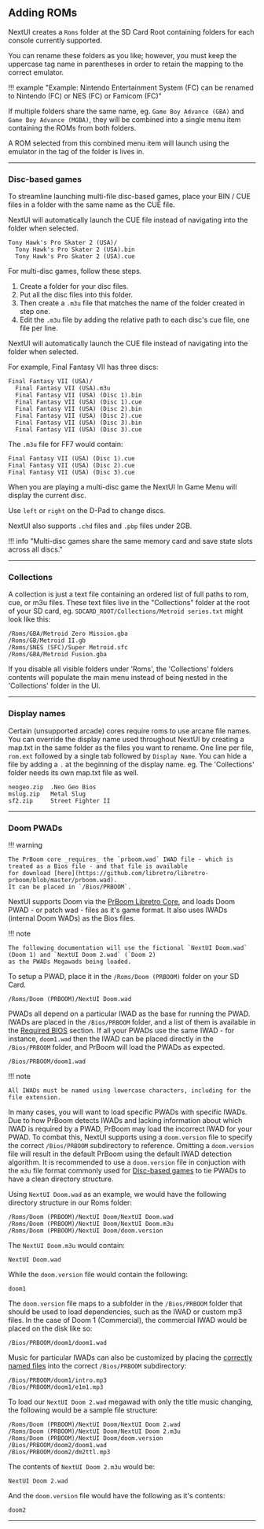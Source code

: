 ## Adding ROMs

NextUI creates a `Roms` folder at the SD Card Root containing folders for each console currently
supported.

You can rename these folders as you like; however, you must keep the uppercase tag name in parentheses in
order to retain the mapping to the correct emulator.

!!! example "Example: Nintendo Entertainment System (FC) can be renamed to Nintendo (FC) or NES (FC) or Famicom (FC)"

If multiple folders share the same name, eg. `Game Boy Advance (GBA)` and `Game Boy Advance (MGBA)`, they
will be combined into a single menu item containing the ROMs from both folders.

A ROM selected from this combined menu item will launch using the emulator in the tag of the folder is lives in.

---

### Disc-based games

To streamline launching multi-file disc-based games, place your BIN / CUE files in a folder
with the same name as the CUE file.

NextUI will automatically launch the CUE file instead of navigating into the folder when selected.

```
Tony Hawk's Pro Skater 2 (USA)/
  Tony Hawk's Pro Skater 2 (USA).bin
  Tony Hawk's Pro Skater 2 (USA).cue
```

For multi-disc games, follow these steps.

1. Create a folder for your disc files.
2. Put all the disc files into this folder.
3. Then create a `.m3u` file that matches the name of the folder created in step one.
4. Edit the `.m3u` file by adding the relative path to each disc's cue file, one file per line.

NextUI will automatically launch the CUE file instead of navigating into the folder when selected.

For example, Final Fantasy VII has three discs:

```
Final Fantasy VII (USA)/
  Final Fantasy VII (USA).m3u
  Final Fantasy VII (USA) (Disc 1).bin
  Final Fantasy VII (USA) (Disc 1).cue
  Final Fantasy VII (USA) (Disc 2).bin
  Final Fantasy VII (USA) (Disc 2).cue
  Final Fantasy VII (USA) (Disc 3).bin
  Final Fantasy VII (USA) (Disc 3).cue
```

The `.m3u` file for FF7 would contain:

```
Final Fantasy VII (USA) (Disc 1).cue
Final Fantasy VII (USA) (Disc 2).cue
Final Fantasy VII (USA) (Disc 3).cue
```

When you are playing a multi-disc game the NextUI In Game Menu will display the current disc.

Use `left` or `right` on the D-Pad to change discs.

NextUI also supports `.chd` files and `.pbp` files under 2GB.

!!! info "Multi-disc games share the same memory card and save state slots across all discs."

---

### Collections

A collection is just a text file containing an ordered list of full paths to rom, cue, or m3u files. These text files
live in the "Collections" folder at the root of your SD card, eg. `SDCARD_ROOT/Collections/Metroid series.txt` might
look like
this:

```
/Roms/GBA/Metroid Zero Mission.gba
/Roms/GB/Metroid II.gb
/Roms/SNES (SFC)/Super Metroid.sfc
/Roms/GBA/Metroid Fusion.gba
```

If you disable all visible folders under 'Roms', the 'Collections' folders contents will populate the main menu instead
of being nested in the 'Collections' folder in the UI.

---

### Display names

Certain (unsupported arcade) cores require roms to use arcane file names. You can override the display name used
throughout NextUI by creating a map.txt in the same folder as the files you want to rename. One line per file, `rom.ext`
followed by a single tab followed by `Display Name`. You can hide a file by adding a `.` at the beginning of the display
name. eg. The 'Collections' folder needs its own map.txt file as well.

```
neogeo.zip  .Neo Geo Bios
mslug.zip   Metal Slug
sf2.zip	    Street Fighter II
```

---

### Doom PWADs

!!! warning

    The PrBoom core _requires_ the `prboom.wad` IWAD file - which is treated as a Bios file - and that file is available
    for download [here](https://github.com/libretro/libretro-prboom/blob/master/prboom.wad).
    It can be placed in `/Bios/PRBOOM`.

NextUI supports Doom via the [PrBoom Libretro Core](https://docs.libretro.com/library/prboom/), and loads Doom PWAD - or
patch wad - files as it's game format. It also uses IWADs (internal Doom WADs) as the Bios files.

!!! note

    The following documentation will use the fictional `NextUI Doom.wad` (Doom 1) and `NextUI Doom 2.wad` (`Doom 2)
    as the PWADs Megawads being loaded.

To setup a PWAD, place it in the `/Roms/Doom (PRBOOM)` folder on your SD Card.

```
/Roms/Doom (PRBOOM)/NextUI Doom.wad
```

PWADs all depend on a particular IWAD as the base for running the PWAD. IWADs are placed in the `/Bios/PRBOOM` folder,
and a list of them is available in the [Required BIOS](#required-bios) section. If all your PWADs use the same IWAD - for instance,
`doom1.wad` then the IWAD can be placed directly in the `/Bios/PRBOOM` folder, and PrBoom will load the PWADs as expected.

```
/Bios/PRBOOM/doom1.wad
```

!!! note

    All IWADs must be named using lowercase characters, including for the file extension.

In many cases, you will want to load specific PWADs with specific IWADs. Due to how PrBoom detects IWADs and lacking
information about which IWAD is required by a PWAD, PrBoom may load the incorrect IWAD for your PWAD. To combat this,
NextUI supports using a `doom.version` file to specify the correct `/Bios/PRBOOM` subdirectory to reference. Omitting
a `doom.version` file will result in the default PrBoom using the default IWAD detection algorithm. It is recommended
to use a `doom.version` file in conjuction with the `m3u` file format commonly used for [Disc-based games](#disc-based-games)
to tie PWADs to have a clean directory structure.

Using `NextUI Doom.wad` as an example, we would have the following directory structure in our Roms folder:

```
/Roms/Doom (PRBOOM)/NextUI Doom/NextUI Doom.wad
/Roms/Doom (PRBOOM)/NextUI Doom/NextUI Doom.m3u
/Roms/Doom (PRBOOM)/NextUI Doom/doom.version
```

The `NextUI Doom.m3u` would contain:

```
NextUI Doom.wad
```

While the `doom.version` file would contain the following:

```
doom1
```

The `doom.version` file maps to a subfolder in the `/Bios/PRBOOM` folder that should be used to load dependencies, such as
the IWAD or custom mp3 files. In the case of Doom 1 (Commercial), the commercial IWAD would be placed on the disk like so:

```
/Bios/PRBOOM/doom1/doom1.wad
```

Music for particular IWADs can also be customized by placing the [correctly named files](https://docs.libretro.com/library/prboom/#music) into the correct `/Bios/PRBOOM` subdirectory:

```
/Bios/PRBOOM/doom1/intro.mp3
/Bios/PRBOOM/doom1/e1m1.mp3
```

To load our `NextUI Doom 2.wad` megawad with only the title music changing, the following would be a sample file structure:

```
/Roms/Doom (PRBOOM)/NextUI Doom/NextUI Doom 2.wad
/Roms/Doom (PRBOOM)/NextUI Doom/NextUI Doom 2.m3u
/Roms/Doom (PRBOOM)/NextUI Doom/doom.version
/Bios/PRBOOM/doom2/doom1.wad
/Bios/PRBOOM/doom2/dm2ttl.mp3
```

The contents of `NextUI Doom 2.m3u` would be:

```
NextUI Doom 2.wad
```

And the `doom.version` file would have the following as it's contents:

```
doom2
```

---
